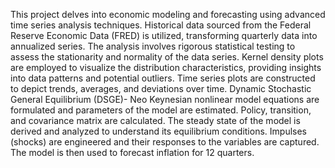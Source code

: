 This project delves into economic modeling and forecasting using advanced time series analysis techniques. Historical data sourced from the Federal Reserve Economic Data (FRED) is utilized, transforming quarterly data into annualized series.
The analysis involves rigorous statistical testing to assess the stationarity and normality of the data series. Kernel density plots are employed to visualize the distribution characteristics, providing insights into data patterns and potential outliers.
Time series plots are constructed to depict trends, averages, and deviations over time. Dynamic Stochastic General Equilibrium (DSGE)- Neo Keynesian nonlinear model equations are formulated and parameters of the model are estimated. Policy, transition, and covariance matrix
are calculated. The steady state of the model is derived and analyzed to understand its equilibrium conditions. Impulses (shocks) are engineered and their responses to the variables are captured. The model is then used to forecast inflation for 12 quarters.

